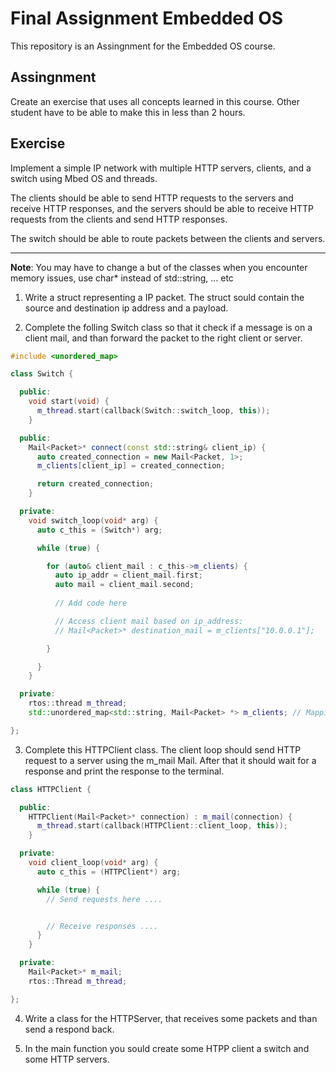 # Final Assignment Embedded OS

This repository is an Assingnment for the Embedded OS course.

## Assingnment

Create an exercise that uses all concepts learned in this course. Other student have to be able to make this in less than 2 hours.

## Exercise

Implement a simple IP network with multiple HTTP servers, clients, and a switch using Mbed OS and threads. 

The clients should be able to send HTTP requests to the servers and receive HTTP responses, and the servers should be able to receive HTTP requests from the clients and send HTTP responses. 

The switch should be able to route packets between the clients and servers.

<hr/>

**Note**: You may have to change a but of the classes when you encounter memory issues, use char* instead of std::string, ... etc

1. Write a struct representing a IP packet. The struct sould contain the source and destination ip address and a payload.

2. Complete the folling Switch class so that it check if a message is on a client mail, and than forward the packet to the right client or server.

```cpp
#include <unordered_map>

class Switch {

  public:
    void start(void) {
      m_thread.start(callback(Switch::switch_loop, this));
    }

  public:
    Mail<Packet>* connect(const std::string& client_ip) {
      auto created_connection = new Mail<Packet, 1>;
      m_clients[client_ip] = created_connection;

      return created_connection;
    }

  private:
    void switch_loop(void* arg) {
      auto c_this = (Switch*) arg;

      while (true) {

        for (auto& client_mail : c_this->m_clients) {
          auto ip_addr = client_mail.first;
          auto mail = client_mail.second;
          
          // Add code here

          // Access client mail based on ip_address:
          // Mail<Packet>* destination_mail = m_clients["10.0.0.1"];

        }

      }
    }

  private:
    rtos::thread m_thread;
    std::unordered_map<std::string, Mail<Packet> *> m_clients; // Mapping of ip to mail (key : value)

};
```

3. Complete this HTTPClient class. The client loop should send HTTP request to a server using the m_mail Mail. After that it should wait for a response and print the response to the terminal.

```cpp
class HTTPClient {

  public:
    HTTPClient(Mail<Packet>* connection) : m_mail(connection) {
      m_thread.start(callback(HTTPClient::client_loop, this));
    }

  private:
    void client_loop(void* arg) {
      auto c_this = (HTTPClient*) arg;

      while (true) {
        // Send requests here ....


        // Receive responses ....
      }
    }

  private:
    Mail<Packet>* m_mail;
    rtos::Thread m_thread;

};
```

4. Write a class for the HTTPServer, that receives some packets and than send a respond back.

5. In the main function you sould create some HTPP client a switch and some HTTP servers.
